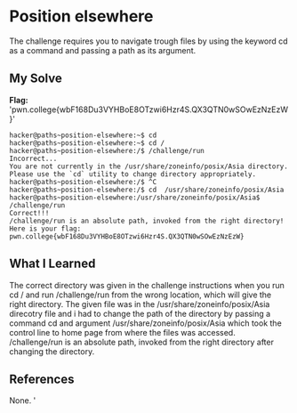 # Position elsewhere 
The challenge requires you to navigate trough files by using the keyword cd as a command and passing a path as its argument.

## My Solve
**Flag:** 'pwn.college{wbF168Du3VYHBoE8OTzwi6Hzr4S.QX3QTN0wSOwEzNzEzW}'


```
hacker@paths~position-elsewhere:~$ cd
hacker@paths~position-elsewhere:~$ cd /
hacker@paths~position-elsewhere:/$ /challenge/run
Incorrect...
You are not currently in the /usr/share/zoneinfo/posix/Asia directory.
Please use the `cd` utility to change directory appropriately.
hacker@paths~position-elsewhere:/$ ^C
hacker@paths~position-elsewhere:/$ cd  /usr/share/zoneinfo/posix/Asia
hacker@paths~position-elsewhere:/usr/share/zoneinfo/posix/Asia$ /challenge/run
Correct!!!
/challenge/run is an absolute path, invoked from the right directory!
Here is your flag:
pwn.college{wbF168Du3VYHBoE8OTzwi6Hzr4S.QX3QTN0wSOwEzNzEzW}

```

## What I Learned
The correct directory was given in the challenge instructions when you run cd / and run /challenge/run from the wrong location, which will give the right directory.
The given file was in the /usr/share/zoneinfo/posix/Asia direcotry file and i had to change the path of the directory by passing a command cd and argument /usr/share/zoneinfo/posix/Asia which took the control line to home page from where the files was accessed.
/challenge/run is an absolute path, invoked from the right directory after changing the directory.

## References
None.
'
